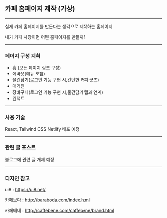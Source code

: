 ## 카페 홈페이지 제작 (가상)
***
실제 카페 홈페이지를 만든다는 생각으로 제작하는 홈페이지

내가 카페 사장이면 어떤 홈페이지를 만들까?
***

### 페이지 구성 계획
- 홈 (모든 페이지 링크 구성)
- 어바웃(메뉴 포함)
- 물건담기(로그인 기능 구현 시,간단한 커피 굿즈)
- 매거진
- 장바구니(로그인 기능 구현 시,물건담기 탭과 연계)
- 컨택트
***

### 사용 기술
React, Tailwind CSS
Netlify 배포 예정
***
### 관련 글 포스트
블로그에 관련 글 개제 예정
***
### 디자인 참고
ui8 : https://ui8.net/

카페보다 : http://baraboda.com/index.html

카페베네 : http://caffebene.com/caffebene/brand.html